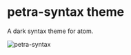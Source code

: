 # petra-syntax theme

A dark syntax theme for atom.

![petra-syntax](https://cloud.githubusercontent.com/assets/1117330/9372166/4ddf60ee-46d3-11e5-97af-62d301cc29b2.png)
